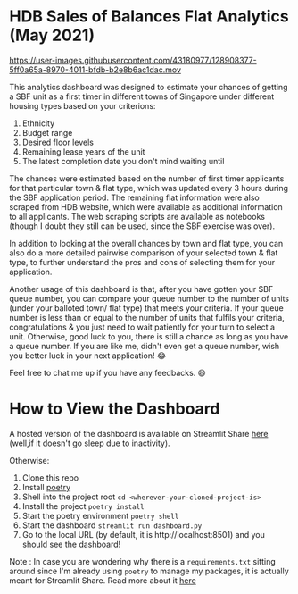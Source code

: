# HDB Sales of Balances Flat Analytics (May 2021)


https://user-images.githubusercontent.com/43180977/128908377-5ff0a65a-8970-4011-bfdb-b2e8b6ac1dac.mov


This analytics dashboard was designed to estimate your chances of getting a SBF unit as a first timer in different towns of Singapore under different housing types based on your criterions:
1. Ethnicity
2. Budget range
3. Desired floor levels
4. Remaining lease years of the unit
5. The latest completion date you don't mind waiting until

The chances were estimated based on the number of first timer applicants for that particular town & flat type, which was updated every 3 hours during the SBF application period. The remaining flat information were also scraped from HDB website, which were available as additional information to all applicants. The web scraping scripts are available as notebooks (though I doubt they still can be used, since the SBF exercise was over).

In addition to looking at the overall chances by town and flat type, you can also do a more detailed pairwise comparison of your selected town & flat type, to further understand the pros and cons of selecting them for your application.

Another usage of this dashboard is that, after you have gotten your SBF queue number, you can compare your queue number to the number of units (under your balloted town/ flat type) that meets your criteria. If your queue number is less than or equal to the number of units that fulfils your criteria, congratulations & you just need to wait patiently for your turn to select a unit. Otherwise, good luck to you, there is still a chance as long as you have a queue number. If you are like me, didn't even get a queue number, wish you better luck in your next application! :joy:

Feel free to chat me up if you have any feedbacks. :smile:


# How to View the Dashboard

A hosted version of the dashboard is available on Streamlit Share [here](https://share.streamlit.io/toukenize/hdb_sbf_analytics/dashboard.py) (well,if it doesn't go sleep due to inactivity).

Otherwise:
1. Clone this repo
2. Install [poetry](https://python-poetry.org/docs/#installation)
3. Shell into the project root `cd <wherever-your-cloned-project-is>`
4. Install the project `poetry install`
5. Start the poetry environment `poetry shell`
6. Start the dashboard `streamlit run dashboard.py`
7. Go to the local URL (by default, it is http://localhost:8501) and you should see the dashboard!

Note : In case you are wondering why there is a `requirements.txt` sitting around since I'm already using `poetry` to manage my packages, it is actually meant for Streamlit Share. Read more about it [here](https://streamlit.io/sharing)

